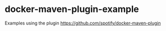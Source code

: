 # docker-maven-plugin-example

Examples using the plugin https://github.com/spotify/docker-maven-plugin